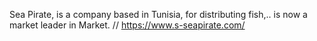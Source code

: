 
Sea Pirate, is a company based in Tunisia, for distributing fish,.. is now a market leader in Market. // https://www.s-seapirate.com/

